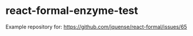 # react-formal-enzyme-test

Example repository for: https://github.com/jquense/react-formal/issues/65

